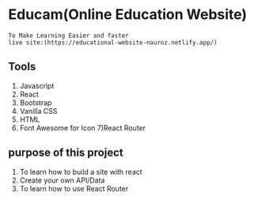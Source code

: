 # Educam(Online Education Website)

    To Make Learning Easier and faster
    live site:(https://educational-website-nauroz.netlify.app/)

## Tools 
 1) Javascript 
 2) React 
 3) Bootstrap 
 4) Vanilla CSS 
 5) HTML 
 6) Font Awesome for Icon
 7)React Router


## purpose of this project  
1) To learn how to build a site with react 
2) Create your own API/Data
 3) To learn how to use React Router
